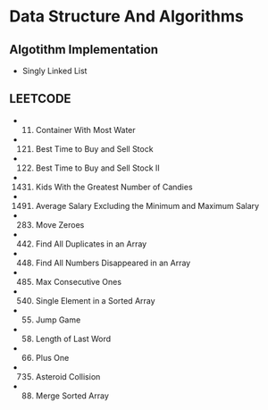 # Data Structure And Algorithms

## Algotithm Implementation
- Singly Linked List

## LEETCODE
- 11. Container With Most Water
- 121. Best Time to Buy and Sell Stock
- 122. Best Time to Buy and Sell Stock II
- 1431. Kids With the Greatest Number of Candies
- 1491. Average Salary Excluding the Minimum and Maximum Salary
- 283. Move Zeroes
- 442. Find All Duplicates in an Array
- 448. Find All Numbers Disappeared in an Array
- 485. Max Consecutive Ones
- 540. Single Element in a Sorted Array
- 55. Jump Game
- 58. Length of Last Word
- 66. Plus One
- 735. Asteroid Collision
- 88. Merge Sorted Array
